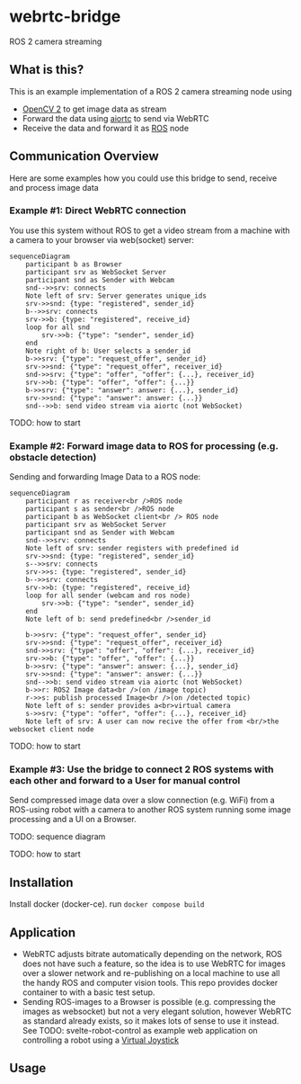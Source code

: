 # webrtc-bridge
ROS 2 camera streaming

## What is this?
This is an example implementation of a ROS 2 camera streaming node using 
- [OpenCV 2](https://opencv.org/) to get image data as stream
- Forward the data using [aiortc](https://github.com/aiortc/aiortc) to send via WebRTC
- Receive the data and forward it as [ROS](https://ros.org) node

## Communication Overview
Here are some examples how you could use this bridge to send, receive and process image data

### Example #1: Direct WebRTC connection
You use this system without ROS to get a video stream from a machine with a camera to your browser via web(socket) server:
```mermaid
sequenceDiagram
    participant b as Browser
    participant srv as WebSocket Server
    participant snd as Sender with Webcam
    snd-->>srv: connects
    Note left of srv: Server generates unique_ids
    srv->>snd: {type: "registered", sender_id}
    b-->>srv: connects
    srv->>b: {type: "registered", receive_id}
    loop for all snd
        srv->>b: {"type": "sender", sender_id}
    end
    Note right of b: User selects a sender_id
    b->>srv: {"type": "request_offer", sender_id}
    srv->>snd: {"type": "request_offer", receiver_id}
    snd->>srv: {"type": "offer", "offer": {...}, receiver_id}
    srv->>b: {"type": "offer", "offer": {...}}
    b->>srv: {"type": "answer": answer: {...}, sender_id}
    srv->>snd: {"type": "answer": answer: {...}}
    snd-->>b: send video stream via aiortc (not WebSocket)
```

TODO: how to start

### Example #2: Forward image data to ROS for processing (e.g. obstacle detection)
Sending and forwarding Image Data to a ROS node:

```mermaid
sequenceDiagram
    participant r as receiver<br />ROS node
    participant s as sender<br />ROS node
    participant b as WebSocket client<br /> ROS node
    participant srv as WebSocket Server
    participant snd as Sender with Webcam
    snd-->>srv: connects
    Note left of srv: sender registers with predefined id
    srv->>snd: {type: "registered", sender_id}
    s-->>srv: connects
    srv->>s: {type: "registered", sender_id}
    b-->>srv: connects
    srv->>b: {type: "registered", receive_id}
    loop for all sender (webcam and ros node)
        srv->>b: {"type": "sender", sender_id}
    end
    Note left of b: send predefined<br />sender_id
    
    b->>srv: {"type": "request_offer", sender_id}
    srv->>snd: {"type": "request_offer", receiver_id}
    snd->>srv: {"type": "offer", "offer": {...}, receiver_id}
    srv->>b: {"type": "offer", "offer": {...}}
    b->>srv: {"type": "answer": answer: {...}, sender_id}
    srv->>snd: {"type": "answer": answer: {...}}
    snd-->>b: send video stream via aiortc (not WebSocket)
    b->>r: ROS2 Image data<br />(on /image topic)
    r->>s: publish processed Image<br />(on /detected topic)
    Note left of s: sender provides a<br>virtual camera
    s->>srv: {"type": "offer", "offer": {...}, receiver_id}
    Note left of srv: A user can now recive the offer from <br/>the websocket client node
```

TODO: how to start

### Example #3: Use the bridge to connect 2 ROS systems with each other and forward to a User for manual control
Send compressed image data over a slow connection (e.g. WiFi) from a ROS-using robot with a camera to another ROS system running some image processing and a UI on a Browser.

TODO: sequence diagram

TODO: how to start

## Installation

Install docker (docker-ce).
run `docker compose build`

## Application
- WebRTC adjusts bitrate automatically depending on the network, ROS does not have such a feature, so the idea is to use WebRTC for images over a slower network and re-publishing on a local machine to use all the handy ROS and computer vision tools. This repo provides docker container to with a basic test setup.
- Sending ROS-images to a Browser is possible (e.g. compressing the images as websocket) but not a very elegant solution, however WebRTC as standard already exists, so it makes lots of sense to use it instead. See TODO: svelte-robot-control as example web application on controlling a robot using a [Virtual Joystick](https://github.com/brean/svelte-gamepad-virtual-joystick)

## Usage
